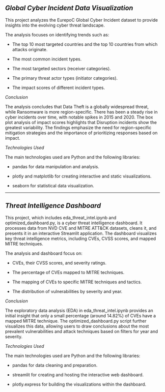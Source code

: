 *Global Cyber Incident Data Visualization*
-----------------------------------------------------------------------------

This project analyzes the EurepoC Global Cyber Incident dataset to provide insights into the evolving cyber threat landscape.

The analysis focuses on identifying trends such as:

- The top 10 most targeted countries and the top 10 countries from which attacks originate.

- The most common incident types.

- The most targeted sectors (receiver categories).

- The primary threat actor types (initiator categories).

- The impact scores of different incident types.

*Conclusion*

The analysis concludes that Data Theft is a globally widespread threat, while Ransomware is more region-specific. There has been a steady rise in cyber incidents over time, with notable spikes in 2015 and 2020. The box plot analysis of impact scores highlights that Disruption incidents show the greatest variability. The findings emphasize the need for region-specific mitigation strategies and the importance of prioritizing responses based on impact.

*Technologies Used*

The main technologies used are Python and the following libraries:

- pandas for data manipulation and analysis.

- plotly and matplotlib for creating interactive and static visualizations.

- seaborn for statistical data visualization.

-----------------------------------------------------------------------------
*Threat Intelligence Dashboard*
-----------------------------------------------------------------------------

This project, which includes eda_threat_intel.ipynb and optimized_dashboard.py, is a cyber threat intelligence dashboard. It processes data from NVD CVE and MITRE ATT&CK datasets, cleans it, and presents it in an interactive Streamlit application. The dashboard visualizes key threat intelligence metrics, including CVEs, CVSS scores, and mapped MITRE techniques.

The analysis and dashboard focus on:

- CVEs, their CVSS scores, and severity ratings.

- The percentage of CVEs mapped to MITRE techniques.

- The mapping of CVEs to specific MITRE techniques and tactics.

- The distribution of vulnerabilities by severity and year.

*Conclusion*

The exploratory data analysis (EDA) in eda_threat_intel.ipynb provides an initial insight that only a small percentage (around 14.82%) of CVEs have a mapped MITRE technique. The optimized_dashboard.py script further visualizes this data, allowing users to draw conclusions about the most prevalent vulnerabilities and attack techniques based on filters for year and severity.

*Technologies Used*

The main technologies used are Python and the following libraries:

- pandas for data cleaning and preparation.

- streamlit for creating and hosting the interactive web dashboard.

- plotly.express for building the visualizations within the dashboard.